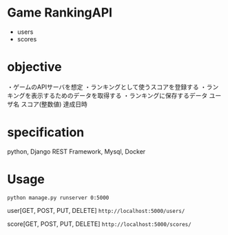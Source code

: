 # Game RankingAPI

- users
- scores

# objective

・ゲームのAPIサーバを想定
・ランキングとして使うスコアを登録する
・ランキングを表示するためのデータを取得する
・ランキングに保存するデータ
ユーザ名
スコア(整数値)
達成日時

# specification

python, Django REST Framework, Mysql, Docker

# Usage

`python manage.py runserver 0:5000`

user[GET, POST, PUT, DELETE]
`http://localhost:5000/users/`

score[GET, POST, PUT, DELETE]
`http://localhost:5000/scores/`


